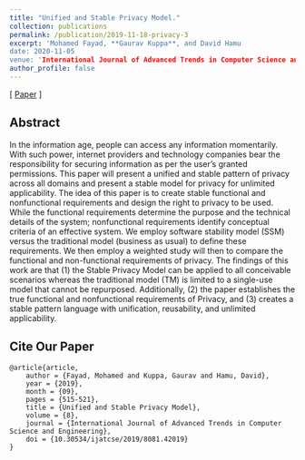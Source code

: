 ```yaml
---
title: "Unified and Stable Privacy Model."
collection: publications
permalink: /publication/2019-11-18-privacy-3
excerpt: 'Mohamed Fayad, **Gaurav Kuppa**, and David Hamu
date: 2020-11-05
venue: 'International Journal of Advanced Trends in Computer Science and Engineering'
author_profile: false
---
```

[ [Paper](/files/Privacy_Model.pdf) ]

## Abstract
In the information age, people can access any information
momentarily. With such power, internet providers and
technology companies bear the responsibility for securing
information as per the user’s granted permissions. This paper
will present a unified and stable pattern of privacy across all
domains and present a stable model for privacy for unlimited
applicability. The idea of this paper is to create stable
functional and nonfunctional requirements and design the
right to privacy to be used. While the functional
requirements determine the purpose and the technical details
of the system; nonfunctional requirements identify
conceptual criteria of an effective system. We employ
software stability model (SSM) versus the traditional model
(business as usual) to define these requirements. We then
employ a weighted study will then to compare the functional
and non-functional requirements of privacy. The findings of
this work are that (1) the Stable Privacy Model can be
applied to all conceivable scenarios whereas the traditional
model (TM) is limited to a single-use model that cannot be
repurposed. Additionally, (2) the paper establishes the true
functional and nonfunctional requirements of Privacy, and
(3) creates a stable pattern language with unification,
reusability, and unlimited applicability.

## Cite Our Paper
```
@article{article,
    author = {Fayad, Mohamed and Kuppa, Gaurav and Hamu, David},
    year = {2019},
    month = {09},
    pages = {515-521},
    title = {Unified and Stable Privacy Model},
    volume = {8},
    journal = {International Journal of Advanced Trends in Computer Science and Engineering},
    doi = {10.30534/ijatcse/2019/8081.42019}
}
```